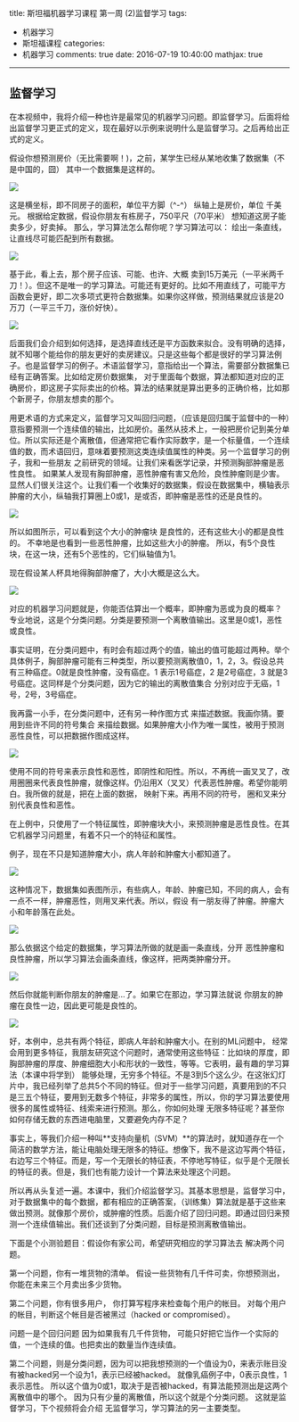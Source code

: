 title: 斯坦福机器学习课程 第一周 (2)监督学习
tags:
  - 机器学习
  - 斯坦福课程
categories:
  - 机器学习
comments: true
date: 2016-07-19 10:40:00
mathjax: true
---

## 监督学习

在本视频中，我将介绍一种也许是最常见的机器学习问题。即监督学习。后面将给出监督学习更正式的定义，现在最好以示例来说明什么是监督学习。之后再给出正式的定义。

假设你想预测房价（无比需要啊！)，之前，某学生已经从某地收集了数据集（不是中国的，囧） 其中一个数据集是这样的。

![](/img/16_07_19/001.png)

 这是横坐标，即不同房子的面积，单位平方脚（^-^） 纵轴上是房价，单位 千美元。 根据给定数据，假设你朋友有栋房子，750平尺（70平米） 想知道这房子能卖多少，好卖掉。 那么，学习算法怎么帮你呢？学习算法可以： 绘出一条直线，让直线尽可能匹配到所有数据。 

![](/img/16_07_19/002.png)
 
基于此，看上去，那个房子应该、可能、也许、大概 卖到15万美元（一平米两千刀！）。但这不是唯一的学习算法。可能还有更好的。比如不用直线了，可能平方函数会更好，即二次多项式更符合数据集。如果你这样做，预测结果就应该是20万刀（一平三千刀，涨价好快）。

![](/img/16_07_19/003.png)
 
后面我们会介绍到如何选择，是选择直线还是平方函数来拟合。没有明确的选择，就不知哪个能给你的朋友更好的卖房建议。只是这些每个都是很好的学习算法例子。也是监督学习的例子。术语监督学习，意指给出一个算法，需要部分数据集已经有正确答案。比如给定房价数据集， 对于里面每个数据，算法都知道对应的正确房价，即这房子实际卖出的价格。算法的结果就是算出更多的正确价格，比如那个新房子，你朋友想卖的那个。

用更术语的方式来定义，监督学习又叫回归问题，（应该是回归属于监督中的一种）意指要预测一个连续值的输出，比如房价。虽然从技术上，一般把房价记到美分单位。所以实际还是个离散值，但通常把它看作实际数字，是一个标量值，一个连续值的数，而术语回归，意味着要预测这类连续值属性的种类。另一个监督学习的例子，我和一些朋友 之前研究的领域。让我们来看医学记录，并预测胸部肿瘤是恶性良性。 如果某人发现有胸部肿瘤，恶性肿瘤有害又危险，良性肿瘤则是少害。 显然人们很关注这个。让我们看一个收集好的数据集，假设在数据集中，横轴表示肿瘤的大小，纵轴我打算圈上0或1，是或否，即肿瘤是恶性的还是良性的。

![](/img/16_07_19/004.png)

所以如图所示，可以看到这个大小的肿瘤块 是良性的，还有这些大小的都是良性的。 不幸地是也看到一些恶性肿瘤，比如这些大小的肿瘤。 所以，有5个良性块，在这一块，还有5个恶性的，它们纵轴值为1。

现在假设某人杯具地得胸部肿瘤了，大小大概是这么大。

![](/img/16_07_19/005.png)

对应的机器学习问题就是，你能否估算出一个概率，即肿瘤为恶或为良的概率？ 专业地说，这是个分类问题。分类是要预测一个离散值输出。这里是0或1，恶性或良性。

事实证明，在分类问题中，有时会有超过两个的值，输出的值可能超过两种。举个具体例子，胸部肿瘤可能有三种类型，所以要预测离散值0，1，2，3。假设总共有三种癌症。0就是良性肿瘤，没有癌症。1 表示1号癌症，2 是2号癌症，3 就是3号癌症。这同样是个分类问题，因为它的输出的离散值集合 分别对应于无癌，1号，2号，3号癌症。

我再露一小手，在分类问题中，还有另一种作图方式 来描述数据。我画你猜。要用到些许不同的符号集合 来描绘数据。如果肿瘤大小作为唯一属性，被用于预测恶性良性，可以把数据作图成这样。

![](/img/16_07_19/006.png)

使用不同的符号来表示良性和恶性，即阴性和阳性。所以，不再统一画叉叉了，改用圈圈来代表良性肿瘤，就像这样。仍沿用X（叉叉）代表恶性肿瘤。希望你能明白。我所做的就是，把在上面的数据， 映射下来。再用不同的符号， 圈和叉来分别代表良性和恶性。

在上例中，只使用了一个特征属性，即肿瘤块大小，来预测肿瘤是恶性良性。在其它机器学习问题里，有着不只一个的特征和属性。

例子，现在不只是知道肿瘤大小，病人年龄和肿瘤大小都知道了。

![](/img/16_07_19/007.png)

这种情况下，数据集如表图所示，有些病人，年龄、肿瘤已知，不同的病人，会有一点不一样，肿瘤恶性，则用叉来代表。所以，假设 有一朋友得了肿瘤。肿瘤大小和年龄落在此处。

![](/img/16_07_19/008.png)

那么依据这个给定的数据集，学习算法所做的就是画一条直线，分开 恶性肿瘤和良性肿瘤，所以学习算法会画条直线，像这样，把两类肿瘤分开。

![](/img/16_07_19/009.png)

然后你就能判断你朋友的肿瘤是...了。如果它在那边，学习算法就说 你朋友的肿瘤在良性一边，因此更可能是良性的。

![](/img/16_07_19/010.png)

好，本例中，总共有两个特征，即病人年龄和肿瘤大小。在别的ML问题中， 经常会用到更多特征，我朋友研究这个问题时，通常使用这些特征：比如块的厚度，即胸部肿瘤的厚度、肿瘤细胞大小和形状的一致性，等等。它表明，最有趣的学习算法（本课中将学到） 能够处理，无穷多个特征。不是3到5个这么少。在这张幻灯片中，我已经列举了总共5个不同的特征。但对于一些学习问题，真要用到的不只是三五个特征，要用到无数多个特征，非常多的属性，所以，你的学习算法要使用很多的属性或特征、线索来进行预测。那么，你如何处理 无限多特征呢？甚至你如何存储无数的东西进电脑里，又要避免内存不足？

事实上，等我们介绍一种叫**支持向量机（SVM）**的算法时，就知道存在一个简洁的数学方法，能让电脑处理无限多的特征。想像下，我不是这边写两个特征，右边写三个特征。而是，写一个无限长的特征表，不停地写特征，似乎是个无限长的特征的表。但是，我们也有能力设计一个算法来处理这个问题。

所以再从头复述一遍。本课中，我们介绍监督学习。其基本思想是，监督学习中，对于数据集中的每个数据，都有相应的正确答案，（训练集）算法就是基于这些来做出预测。就像那个房价，或肿瘤的性质。后面介绍了回归问题。即通过回归来预测一个连续值输出。我们还谈到了分类问题，目标是预测离散值输出。

下面是个小测验题目：假设你有家公司，希望研究相应的学习算法去 解决两个问题。

第一个问题，你有一堆货物的清单。 假设一些货物有几千件可卖，你想预测出，你能在未来三个月卖出多少货物。 

第二个问题，你有很多用户， 你打算写程序来检查每个用户的帐目。 对每个用户的帐目，判断这个帐目是否被黑过（hacked or compromised）。

问题一是个回归问题 因为如果我有几千件货物， 可能只好把它当作一个实际的值，一个连续的值。也把卖出的数量当作连续值。

第二个问题，则是分类问题，因为可以把我想预测的一个值设为0，来表示账目没有被hacked另一个设为1，表示已经被hacked。 就像乳癌例子中，0表示良性，1表示恶性。 所以这个值为0或1，取决于是否被hacked，有算法能预测出是这两个离散值中的哪个。 因为只有少量的离散值，所以这个就是个分类问题。 这就是监督学习，下个视频将会介绍 无监督学习，学习算法的另一主要类型。 